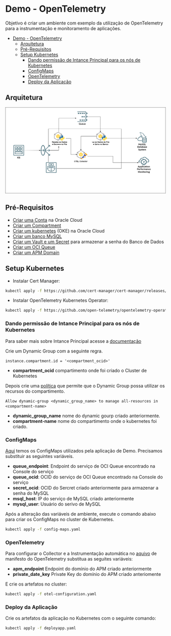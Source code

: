 # Demo - OpenTelemetry

Objetivo é criar um ambiente com exemplo da utilização de OpenTelemetry para a instrumentação e monitoramento de aplicações.

- [Demo - OpenTelemetry](#demo---opentelemetry)
  - [Arquitetura](#arquitetura)
  - [Pré-Requisitos](#pré-requisitos)
  - [Setup Kubernetes](#setup-kubernetes)
    - [Dando permissão de Intance Principal para os nós de Kubernetes](#dando-permissão-de-intance-principal-para-os-nós-de-kubernetes)
    - [ConfigMaps](#configmaps)
    - [OpenTelemetry](#opentelemetry)
    - [Deploy da Aplicação](#deploy-da-aplicação)


## Arquitetura

![Arquitetura](/images/TDC.png)

## Pré-Requisitos

- [Criar uma Conta](https://www.oracle.com/br/cloud/free/) na Oracle Cloud 
- [Criar um Compartment](https://docs.oracle.com/en-us/iaas/Content/Identity/Tasks/managingcompartments.htm)
- [Criar um kubernetes](https://docs.oracle.com/en/solutions/build-rest-java-application-with-oke/configure-your-kubernetes-cluster-oracle-cloud1.html#GUID-D1832637-FFF9-4875-9408-4F28320511E1) (OKE) na Oracle Cloud
- [Criar um banco MySQL](https://blogs.oracle.com/developers/post/complete-guide-to-getting-started-with-mysql-db-in-the-oracle-cloud)
- [Criar um Vault e um Secret](https://docs.oracle.com/en/database/other-databases/essbase/19.3/essad/create-vault-secrets-and-encrypt-values.html#:~:text=Sign%20in%20to%20the%20Oracle,Click%20Create%20Vault.) para armazenar a senha do Banco de Dados
- [Criar um OCI Queue](https://docs.oracle.com/en-us/iaas/Content/queue/queue-create.htm)
- [Criar um APM Domain](https://docs.oracle.com/en-us/iaas/application-performance-monitoring/doc/create-apm-domain.html)

## Setup Kubernetes

- Instalar Cert Manager: 

```bash
kubectl apply -f https://github.com/cert-manager/cert-manager/releases/download/v1.17.1/cert-manager.yaml
```

- Instalar OpenTelemetry Kubernetes Operator:

```bash 
kubectl apply -f https://github.com/open-telemetry/opentelemetry-operator/releases/latest/download/opentelemetry-operator.yaml
```

### Dando permissão de Intance Principal para os nós de Kubernetes

Para saber mais sobre Intance Principal acesse a [documentação](https://docs.oracle.com/en-us/iaas/Content/Identity/Tasks/callingservicesfrominstances.htm)

Crie um Dynamic Group com a seguinte regra.

```
instance.compartment.id = '<compartment_ocid>'
```
- **compartment_ocid** compartimento onde foi criado o Cluster de Kubernetes

Depois crie uma [política](https://docs.oracle.com/en-us/iaas/Content/Identity/Tasks/callingservicesfrominstances.htm) que permite que o Dynamic Group possa utilizar os recursos do compartimento.

```
Allow dynamic-group <dynamic_group_name> to manage all-resources in <compartment-name>
```

- **dynamic_group_name** nome do dynamic gourp criado anteriormente.
- **compartment-name** nome do compartimento onde o kubernetes foi criado.

### ConfigMaps

[Aqui](/manifestos/config-maps.yaml) temos os ConfigMaps utilizados pela aplicação de Demo. Precisamos substituir as seguintes variáveis.

  - **queue_endpoint**: Endpoint do serviço de OCI Queue encontrado na Console do serviço
  - **queue_ocid**: OCID do serviço de OCI Queue encontrado na Console do serviço
  - **secret_ocid**: OCID do Sercret criado anteriormente para armazenar a senha do MySQL
  - **msql_host**: IP do serviço de MySQL criado anteriormente
  - **mysql_user**: Usuário do serivo de MySQL

Após a alteração das variáveis de ambiente, execute o comando abaixo para criar os ConfigMaps no cluster de Kubernetes.

```bash
kubectl apply -f config-maps.yaml
```

### OpenTelemetry

Para configurar o Collector e a Instrumentação automática no [aquivo](/manifestos/otel-configuration.yaml) de manifesto do OpenTelemetry substitua as seguites variáveis:

- **apm_endpoint** Endpoint do domínio do APM criado anteriormente
- **private_date_key** Private Key do domínio do APM criado anteriomente

E crie os artefatos no cluster:

```bash
kubectl apply -f otel-configuration.yaml
```

### Deploy da Aplicação

Crie os artefatos da aplicação no Kubernetes com o seguinte comando:

```bash
kubectl apply -f deployapp.yaml
```
